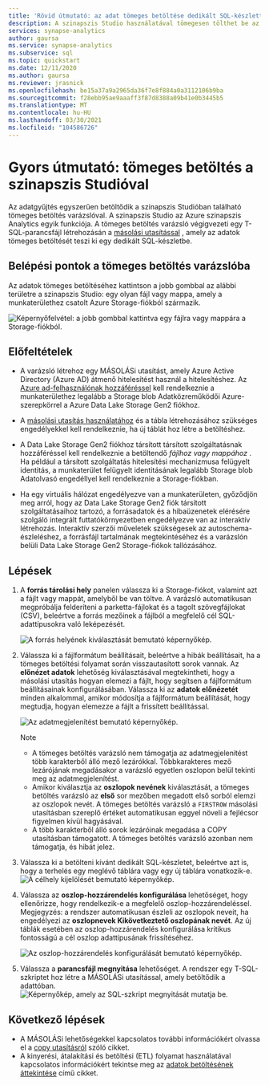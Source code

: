 ```yaml
---
title: 'Rövid útmutató: az adat tömeges betöltése dedikált SQL-készlettel'
description: A szinapszis Studio használatával tömegesen tölthet be az adataikat egy dedikált SQL-készletbe az Azure szinapszis Analytics szolgáltatásban.
services: synapse-analytics
author: gaursa
ms.service: synapse-analytics
ms.subservice: sql
ms.topic: quickstart
ms.date: 12/11/2020
ms.author: gaursa
ms.reviewer: jrasnick
ms.openlocfilehash: be15a37a9a2965da36f7e8f884a0a3112106b9ba
ms.sourcegitcommit: f28ebb95ae9aaaff3f87d8388a09b41e0b3445b5
ms.translationtype: MT
ms.contentlocale: hu-HU
ms.lasthandoff: 03/30/2021
ms.locfileid: "104586726"
---
```

# <a name="quickstart-bulk-loading-with-synapse-studio"></a>Gyors útmutató: tömeges betöltés a szinapszis Studióval

Az adatgyűjtés egyszerűen betöltődik a szinapszis Studióban található tömeges betöltés varázslóval. A szinapszis Studio az Azure szinapszis Analytics egyik funkciója. A tömeges betöltés varázsló végigvezeti egy T-SQL-parancsfájl létrehozásán a [másolási utasítással](/sql/t-sql/statements/copy-into-transact-sql?view=azure-sqldw-latest&preserve-view=true) , amely az adatok tömeges betöltését teszi ki egy dedikált SQL-készletbe. 

## <a name="entry-points-to-the-bulk-load-wizard"></a>Belépési pontok a tömeges betöltés varázslóba

Az adatok tömeges betöltéséhez kattintson a jobb gombbal az alábbi területre a szinapszis Studio: egy olyan fájl vagy mappa, amely a munkaterülethez csatolt Azure Storage-fiókból származik.

![Képernyőfelvétel: a jobb gombbal kattintva egy fájlra vagy mappára a Storage-fiókból.](./sql/media/bulk-load/bulk-load-entry-point-0.png)

## <a name="prerequisites"></a>Előfeltételek

- A varázsló létrehoz egy MÁSOLÁSi utasítást, amely Azure Active Directory (Azure AD) átmenő hitelesítést használ a hitelesítéshez. Az [Azure ad-felhasználónak hozzáféréssel](./sql-data-warehouse/quickstart-bulk-load-copy-tsql-examples.md#d-azure-active-directory-authentication) kell rendelkeznie a munkaterülethez legalább a Storage blob Adatközreműködői Azure-szerepkörrel a Azure Data Lake Storage Gen2 fiókhoz. 

- A [másolási utasítás használatához](/sql/t-sql/statements/copy-into-transact-sql?view=azure-sqldw-latest&preserve-view=true#permissions) és a tábla létrehozásához szükséges engedélyekkel kell rendelkeznie, ha új táblát hoz létre a betöltéshez.

- A Data Lake Storage Gen2 fiókhoz társított társított szolgáltatásnak hozzáféréssel kell rendelkeznie a betöltendő *fájlhoz vagy mappához* . Ha például a társított szolgáltatás hitelesítési mechanizmusa felügyelt identitás, a munkaterület felügyelt identitásának legalább Storage blob Adatolvasó engedéllyel kell rendelkeznie a Storage-fiókban.

- Ha egy virtuális hálózat engedélyezve van a munkaterületen, győződjön meg arról, hogy az Data Lake Storage Gen2 fiók társított szolgáltatásaihoz tartozó, a forrásadatok és a hibaüzenetek elérésére szolgáló integrált futtatókörnyezetben engedélyezve van az interaktív létrehozás. Interaktív szerzői műveletek szükségesek az autoschema-észleléshez, a forrásfájl tartalmának megtekintéséhez és a varázslón belüli Data Lake Storage Gen2 Storage-fiókok tallózásához.

## <a name="steps"></a>Lépések

1. A **forrás tárolási hely** panelen válassza ki a Storage-fiókot, valamint azt a fájlt vagy mappát, amelyből be van töltve. A varázsló automatikusan megpróbálja felderíteni a parketta-fájlokat és a tagolt szövegfájlokat (CSV), beleértve a forrás mezőinek a fájlból a megfelelő cél SQL-adattípusokra való leképezését. 

   ![A forrás helyének kiválasztását bemutató képernyőkép.](./sql/media/bulk-load/bulk-load-source-location.png)

2. Válassza ki a fájlformátum beállításait, beleértve a hibák beállításait, ha a tömeges betöltési folyamat során visszautasított sorok vannak. Az **előnézet adatok** lehetőség kiválasztásával megtekintheti, hogy a másolási utasítás hogyan elemezi a fájlt, hogy segítsen a fájlformátum beállításainak konfigurálásában. Válassza ki az **adatok előnézetét** minden alkalommal, amikor módosítja a fájlformátum beállítását, hogy megtudja, hogyan elemezze a fájlt a frissített beállítással.

   ![Az adatmegjelenítést bemutató képernyőkép.](./sql/media/bulk-load/bulk-load-file-format-settings-preview-data.png) 

   > [!NOTE]  
   >
   > - A tömeges betöltés varázsló nem támogatja az adatmegjelenítést több karakterből álló mező lezárókkal. Többkarakteres mező lezárójának megadásakor a varázsló egyetlen oszlopon belül tekinti meg az adatmegjelenítést. 
   > - Amikor kiválasztja az **oszlopok nevének** kiválasztását, a tömeges betöltés varázsló az **első** sor mezőben megadott első sorból elemzi az oszlopok nevét. A tömeges betöltés varázsló a `FIRSTROW` másolási utasításban szereplő értéket automatikusan eggyel növeli a fejlécsor figyelmen kívül hagyásával. 
   > - A több karakterből álló sorok lezáróinak megadása a COPY utasításban támogatott. A tömeges betöltés varázsló azonban nem támogatja, és hibát jelez.

3. Válassza ki a betölteni kívánt dedikált SQL-készletet, beleértve azt is, hogy a terhelés egy meglévő táblára vagy egy új táblára vonatkozik-e.
   ![A célhely kijelölését bemutató képernyőkép.](./sql/media/bulk-load/bulk-load-target-location.png)
4. Válassza az **oszlop-hozzárendelés konfigurálása** lehetőséget, hogy ellenőrizze, hogy rendelkezik-e a megfelelő oszlop-hozzárendeléssel. Megjegyzés: a rendszer automatikusan észleli az oszlopok neveit, ha engedélyezi az **oszlopnevek Kikövetkeztető oszlopának nevét**. Az új táblák esetében az oszlop-hozzárendelés konfigurálása kritikus fontosságú a cél oszlop adattípusának frissítéséhez.

   ![Az oszlop-hozzárendelés konfigurálását bemutató képernyőkép.](./sql/media/bulk-load/bulk-load-target-location-column-mapping.png)
5. Válassza a **parancsfájl megnyitása** lehetőséget. A rendszer egy T-SQL-szkriptet hoz létre a MÁSOLÁSi utasítással, amely betöltődik a adattóban.
   ![Képernyőkép, amely az SQL-szkript megnyitását mutatja be.](./sql/media/bulk-load/bulk-load-target-final-script.png)

## <a name="next-steps"></a>Következő lépések

- A MÁSOLÁSi lehetőségekkel kapcsolatos további információkért olvassa el a [copy utasításról](/sql/t-sql/statements/copy-into-transact-sql?view=azure-sqldw-latest&preserve-view=true#syntax) szóló cikket.
- A kinyerési, átalakítási és betöltési (ETL) folyamat használatával kapcsolatos információkért tekintse meg az [adatok betöltésének áttekintése](./sql-data-warehouse/design-elt-data-loading.md#what-is-elt) című cikket.
